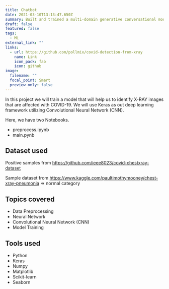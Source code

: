 ```yaml
---
title: Chatbot
date: 2021-03-10T13:13:47.650Z
summary: Built and trained a multi-domain generative conversational model that can carry out a meaningful conversation with a human in multiple domains.
draft: false
featured: false
tags:
  - ML
external_link: ""
links:
  - url: https://github.com/pollmix/covid-detection-from-xray
    name: Link
    icon_pack: fab
    icon: github
image:
  filename: ""
  focal_point: Smart
  preview_only: false
---
```


In this project we will train a model that will help us to identify X-RAY images that are affected with COVID-19. We will use Keras as out deep learning framework utilizing Convolutional Neural Network (CNN).

Here, we have two Notebooks.

- preprocess.ipynb
- main.pynb

## Dataset used

Positive samples from https://github.com/ieee8023/covid-chestxray-dataset

Sample dataset from https://www.kaggle.com/paultimothymooney/chest-xray-pneumonia => normal category

## Topics covered

- Data Preprocessing
- Neural Network
- Convolutional Neural Network (CNN)
- Model Training

## Tools used

- Python
- Keras
- Numpy
- Matplotlib
- Scikit-learn
- Seaborn
